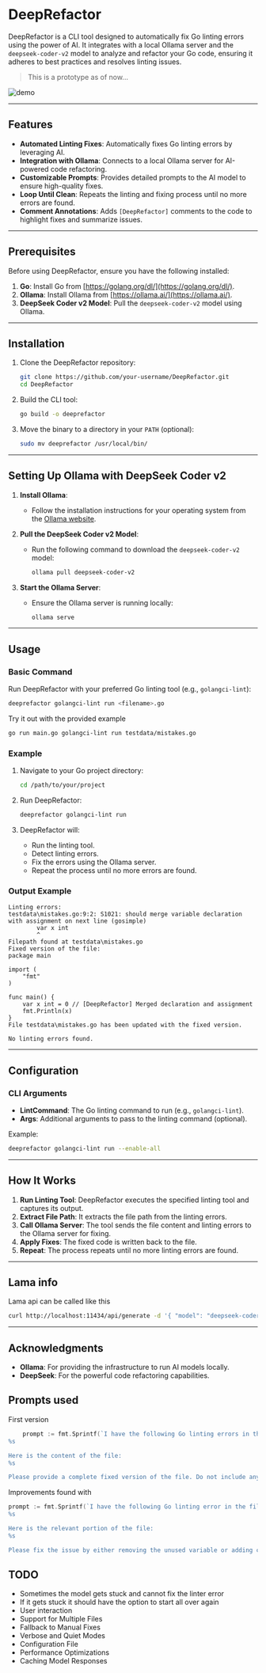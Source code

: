 # DeepRefactor

DeepRefactor is a CLI tool designed to automatically fix Go linting errors using the power of AI. It integrates with a local Ollama server and the `deepseek-coder-v2` model to analyze and refactor your Go code, ensuring it adheres to best practices and resolves linting issues.

> This is a prototype as of now...

![demo](./imgs/demo.gif)

---

## Features

- **Automated Linting Fixes**: Automatically fixes Go linting errors by leveraging AI.
- **Integration with Ollama**: Connects to a local Ollama server for AI-powered code refactoring.
- **Customizable Prompts**: Provides detailed prompts to the AI model to ensure high-quality fixes.
- **Loop Until Clean**: Repeats the linting and fixing process until no more errors are found.
- **Comment Annotations**: Adds `[DeepRefactor]` comments to the code to highlight fixes and summarize issues.

---

## Prerequisites

Before using DeepRefactor, ensure you have the following installed:

1. **Go**: Install Go from [https://golang.org/dl/](https://golang.org/dl/).
2. **Ollama**: Install Ollama from [https://ollama.ai/](https://ollama.ai/).
3. **DeepSeek Coder v2 Model**: Pull the `deepseek-coder-v2` model using Ollama.

---

## Installation

1. Clone the DeepRefactor repository:
   ```bash
   git clone https://github.com/your-username/DeepRefactor.git
   cd DeepRefactor
   ```

2. Build the CLI tool:
   ```bash
   go build -o deeprefactor
   ```

3. Move the binary to a directory in your `PATH` (optional):
   ```bash
   sudo mv deeprefactor /usr/local/bin/
   ```

---

## Setting Up Ollama with DeepSeek Coder v2

1. **Install Ollama**:
   - Follow the installation instructions for your operating system from the [Ollama website](https://ollama.ai/).

2. **Pull the DeepSeek Coder v2 Model**:
   - Run the following command to download the `deepseek-coder-v2` model:
     ```bash
     ollama pull deepseek-coder-v2
     ```

3. **Start the Ollama Server**:
   - Ensure the Ollama server is running locally:
     ```bash
     ollama serve
     ```

---

## Usage

### Basic Command

Run DeepRefactor with your preferred Go linting tool (e.g., `golangci-lint`):

```bash
deeprefactor golangci-lint run <filename>.go
```

Try it out with the provided example

```bash
go run main.go golangci-lint run testdata/mistakes.go
```

### Example

1. Navigate to your Go project directory:
   ```bash
   cd /path/to/your/project
   ```

2. Run DeepRefactor:
   ```bash
   deeprefactor golangci-lint run
   ```

3. DeepRefactor will:
   - Run the linting tool.
   - Detect linting errors.
   - Fix the errors using the Ollama server.
   - Repeat the process until no more errors are found.

### Output Example

```
Linting errors:
testdata\mistakes.go:9:2: S1021: should merge variable declaration with assignment on next line (gosimple)
        var x int
        ^
Filepath found at testdata\mistakes.go
Fixed version of the file:
package main

import (
    "fmt"
)

func main() {
    var x int = 0 // [DeepRefactor] Merged declaration and assignment
    fmt.Println(x)
}
File testdata\mistakes.go has been updated with the fixed version.

No linting errors found.
```

---

## Configuration

### CLI Arguments

- **LintCommand**: The Go linting command to run (e.g., `golangci-lint`).
- **Args**: Additional arguments to pass to the linting command (optional).

Example:
```bash
deeprefactor golangci-lint run --enable-all
```

---

## How It Works

1. **Run Linting Tool**: DeepRefactor executes the specified linting tool and captures its output.
2. **Extract File Path**: It extracts the file path from the linting errors.
3. **Call Ollama Server**: The tool sends the file content and linting errors to the Ollama server for fixing.
4. **Apply Fixes**: The fixed code is written back to the file.
5. **Repeat**: The process repeats until no more linting errors are found.

---
## Lama info
Lama api can be called like this
```bash
curl http://localhost:11434/api/generate -d '{ "model": "deepseek-coder-v2", "prompt": "How are you today?", "stream": "false"}'
```

---

## Acknowledgments

- **Ollama**: For providing the infrastructure to run AI models locally.
- **DeepSeek**: For the powerful code refactoring capabilities.


## Prompts used
First version
```go
	prompt := fmt.Sprintf(`I have the following Go linting errors in the file %s:
%s

Here is the content of the file:
%s

Please provide a complete fixed version of the file. Do not include any explanations or additional text. Only return the complete code. Add comments to the code where you applied a fix per line. Also add a comment that summarized all the linter issues. All your comments should have the prefix [DeepRefactor]`, fileName, errorOutput, fileContent)
```

Improvements found with 

```go
prompt := fmt.Sprintf(`I have the following Go linting error in the file %s:
%s

Here is the relevant portion of the file:
%s

Please fix the issue by either removing the unused variable or adding code that uses it. Do not include any explanations or additional text. Only return the fixed code. Add a comment with the prefix [DeepRefactor] to indicate the fix.`, fileName, errorOutput, fileContent)

```

## TODO

- Sometimes the model gets stuck and cannot fix the linter error
- If it gets stuck it should have the option to start all over again 
- User interaction
- Support for Multiple Files
- Fallback to Manual Fixes
- Verbose and Quiet Modes
- Configuration File
- Performance Optimizations
- Caching Model Responses
